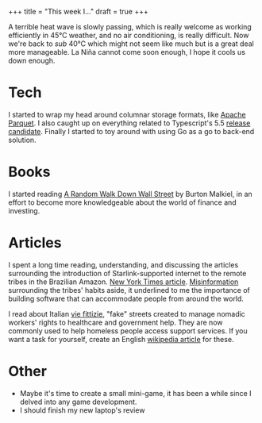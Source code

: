 +++
title = "This week I..."
draft = true
+++

A terrible heat wave is slowly passing, which is really welcome as working efficiently in 45°C weather, and no air conditioning, is really difficult. Now we're back to _sub_ 40°C which might not seem like much but is a great deal more manageable. La Niña cannot come soon enough, I hope it cools us down enough.

# Tech

I started to wrap my head around columnar storage formats, like [Apache Parquet](//parquet.apache.org/). I also caught up on everything related to Typescript's 5.5 [release candidate](//devblogs.microsoft.com/typescript/announcing-typescript-5-5-rc/). Finally I started to toy around with using Go as a go to back-end solution.

# Books

I started reading [A Random Walk Down Wall Street](//www.goodreads.com/book/show/40242274-a-random-walk-down-wall-street) by Burton Malkiel, in an effort to become more knowledgeable about the world of finance and investing.

# Articles

I spent a long time reading, understanding, and discussing the articles surrounding the introduction of Starlink-supported internet to the remote tribes in the Brazilian Amazon. [New York Times article](//www.nytimes.com/2024/06/02/world/americas/starlink-internet-elon-musk-brazil-amazon.html). [Misinformation](//www.nytimes.com/2024/06/11/world/americas/no-a-remote-amazon-tribe-did-not-get-addicted-to-porn.html) surrounding the tribes' habits aside, it underlined to me the importance of building software that can accommodate people from around the world.

I read about Italian [vie fittizie](//www.atlasobscura.com/articles/italian-streets-not-on-map), "fake" streets created to manage nomadic workers' rights to healthcare and government help. They are now commonly used to help homeless people access support services. If you want a task for yourself, create an English [wikipedia article](//en.wikipedia.org/wiki/Via_fittizia) for these.

# Other

- Maybe it's time to create a small mini-game, it has been a while since I delved into any game development.
- I should finish my new laptop's review